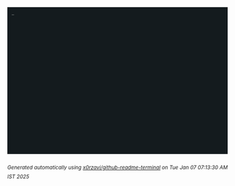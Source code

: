 <div align="justify">
<picture>
    <source media="(prefers-color-scheme: dark)" srcset="./output.gif">
    <source media="(prefers-color-scheme: light)" srcset="./output.gif">
    <img alt="GIFOS" src="output.gif">
</picture>

<sub><i>Generated automatically using [x0rzavi/github-readme-terminal](https://github.com/x0rzavi/github-readme-terminal) on Tue Jan 07 07:13:30 AM IST 2025</i></sub>

<!-- <details>
<summary>More details</summary>

</details> -->
</div>

<!-- Image deletion URL: NONE -->